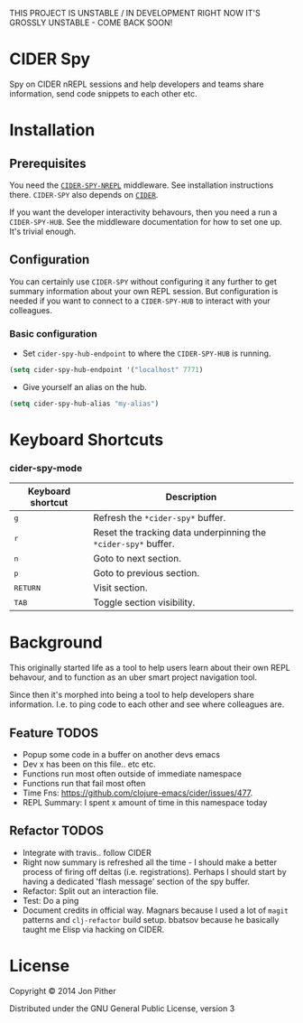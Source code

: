 THIS PROJECT IS UNSTABLE / IN DEVELOPMENT
RIGHT NOW IT'S GROSSLY UNSTABLE - COME BACK SOON!

# CIDER Spy

Spy on CIDER nREPL sessions and help developers and teams share information, send code snippets to each other etc.

# Installation

## Prerequisites

You need the [`CIDER-SPY-NREPL`](https://github.com/jonpither/cider-spy-nrepl) middleware. See installation instructions there. `CIDER-SPY` also depends on [`CIDER`](https://github.com/clojure-emacs/cider).

If you want the developer interactivity behavours, then you need a run a `CIDER-SPY-HUB`. See the middleware documentation for how to set one up. It's trivial enough.

## Configuration

You can certainly use `CIDER-SPY` without configuring it any further
to get summary information about your own REPL session. But configuration
is needed if you want to connect to a `CIDER-SPY-HUB` to interact with your
colleagues.

### Basic configuration

* Set `cider-spy-hub-endpoint` to where the `CIDER-SPY-HUB` is running.

```el
(setq cider-spy-hub-endpoint '("localhost" 7771)
```

* Give yourself an alias on the hub.

```el
(setq cider-spy-hub-alias "my-alias")
```

# Keyboard Shortcuts

### cider-spy-mode

Keyboard shortcut                    | Description
-------------------------------------|-------------------------------
<kbd>g</kbd>| Refresh the `*cider-spy*` buffer.
<kbd>r</kbd>| Reset the tracking data underpinning the `*cider-spy*` buffer.
<kbd>n</kbd>| Goto to next section.
<kbd>p</kbd>| Goto to previous section.
<kbd>RETURN</kbd>| Visit section.
<kbd>TAB</kbd>| Toggle section visibility.

# Background

This originally started life as a tool to help users learn about their own REPL behavour, and to function as an uber smart project navigation tool.

Since then it's morphed into being a tool to help developers share information. I.e. to ping code to each other and see where colleagues are.

## Feature TODOS

* Popup some code in a buffer on another devs emacs
* Dev x has been on this file.. etc etc.
* Functions run most often outside of immediate namespace
* Functions run that fail most often
* Time Fns: https://github.com/clojure-emacs/cider/issues/477.
* REPL Summary: I spent x amount of time in this namespace today

## Refactor TODOS

* Integrate with travis.. follow CIDER
* Right now summary is refreshed all the time - I should make a better process of firing off deltas (i.e. registrations). Perhaps I should start by having a dedicated 'flash message' section of the spy buffer.
* Refactor: Split out an interaction file.
* Test: Do a ping
* Document credits in official way. Magnars because I used a lot of `magit` patterns and `clj-refactor` build setup. bbatsov because he basically taught me Elisp via hacking on CIDER.

# License

Copyright © 2014 Jon Pither

Distributed under the GNU General Public License, version 3
